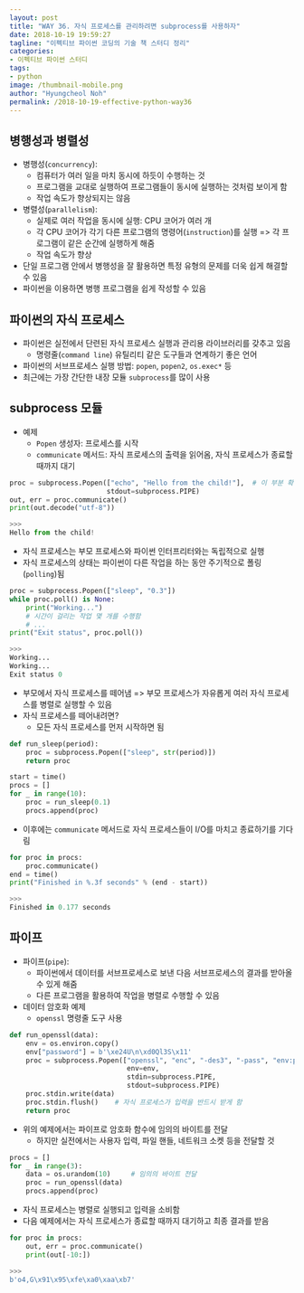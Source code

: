 ```yaml
---
layout: post
title: "WAY 36. 자식 프로세스를 관리하려면 subprocess를 사용하자"
date: 2018-10-19 19:59:27
tagline: "이펙티브 파이썬 코딩의 기술 책 스터디 정리"
categories:
- 이펙티브 파이썬 스터디
tags:
- python
image: /thumbnail-mobile.png
author: "Hyungcheol Noh"
permalink: /2018-10-19-effective-python-way36
---
```


## 병행성과 병렬성
- 병행성(`concurrency`):
  - 컴퓨터가 여러 일을 마치 동시에 하듯이 수행하는 것
  - 프로그램을 교대로 실행하여 프로그램들이 동시에 실행하는 것처럼 보이게 함
  - 작업 속도가 향상되지는 않음
- 병렬성(`parallelism`):
  - 실제로 여러 작업을 동시에 실행: CPU 코어가 여러 개
  - 각 CPU 코어가 각기 다른 프로그램의 명령어(`instruction`)를 실행 => 각 프로그램이 같은 순간에 실행하게 해줌
  - 작업 속도가 향상
- 단일 프로그램 안에서 병행성을 잘 활용하면 특정 유형의 문제를 더욱 쉽게 해결할 수 있음
- 파이썬을 이용하면 병행 프로그램을 쉽게 작성할 수 있음

## 파이썬의 자식 프로세스
- 파이썬은 실전에서 단련된 자식 프로세스 실행과 관리용 라이브러리를 갖추고 있음
  - 명령줄(`command line`) 유틸리티 같은 도구들과 연계하기 좋은 언어
- 파이썬의 서브프로세스 실행 방법: `popen`, `popen2`, `os.exec*` 등
- 최근에는 가장 간단한 내장 모듈 `subprocess`를 많이 사용

## subprocess 모듈
- 예제
  - `Popen` 생성자: 프로세스를 시작
  - `communicate` 메서드: 자식 프로세스의 출력을 읽어옴, 자식 프로세스가 종료할 때까지 대기

```python
proc = subprocess.Popen(["echo", "Hello from the child!"],  # 이 부분 확인 필요: 쉘 스크립트
                        stdout=subprocess.PIPE)
out, err = proc.communicate()
print(out.decode("utf-8"))

>>>
Hello from the child!
```

- 자식 프로세스는 부모 프로세스와 파이썬 인터프리터와는 독립적으로 실행
- 자식 프로세스의 상태는 파이썬이 다른 작업을 하는 동안 주기적으로 폴링(`polling`)됨

```python
proc = subprocess.Popen(["sleep", "0.3"])
while proc.poll() is None:
    print("Working...")
    # 시간이 걸리는 작업 몇 개를 수행함
    # ...
print("Exit status", proc.poll())

>>>
Working...
Working...
Exit status 0
```

- 부모에서 자식 프로세스를 떼어냄 => 부모 프로세스가 자유롭게 여러 자식 프로세스를 병렬로 실행할 수 있음
- 자식 프로세스를 떼어내려면?
  - 모든 자식 프로세스를 먼저 시작하면 됨

```python
def run_sleep(period):
    proc = subprocess.Popen(["sleep", str(period)])
    return proc

start = time()
procs = []
for _ in range(10):
    proc = run_sleep(0.1)
    procs.append(proc)
```

- 이후에는 `communicate` 메서드로 자식 프로세스들이 I/O를 마치고 종료하기를 기다림

```python
for proc in procs:
    proc.communicate()
end = time()
print("Finished in %.3f seconds" % (end - start))

>>>
Finished in 0.177 seconds
```

## 파이프
- 파이프(`pipe`):
  - 파이썬에서 데이터를 서브프로세스로 보낸 다음 서브프로세스의 결과를 받아올 수 있게 해줌
  - 다른 프로그램을 활용하여 작업을 병렬로 수행할 수 있음
- 데이터 암호화 예제
  - `openssl` 명령줄 도구 사용

```python
def run_openssl(data):
    env = os.environ.copy()
    env["password"] = b'\xe24U\n\xd0Ql3S\x11'
    proc = subprocess.Popen(["openssl", "enc", "-des3", "-pass", "env:password"],
                             env=env,
                             stdin=subprocess.PIPE,
                             stdout=subprocess.PIPE)
    proc.stdin.write(data)
    proc.stdin.flush()    # 자식 프로세스가 입력을 반드시 받게 함
    return proc
```

- 위의 예제에서는 파이프로 암호화 함수에 임의의 바이트를 전달
  - 하지만 실전에서는 사용자 입력, 파일 핸들, 네트워크 소켓 등을 전달할 것

```python
procs = []
for _ in range(3):
    data = os.urandom(10)     # 임의의 바이트 전달
    proc = run_openssl(data)
    procs.append(proc)
```

- 자식 프로세스는 병렬로 실행되고 입력을 소비함
- 다음 예제에서는 자식 프로세스가 종료할 때까지 대기하고 최종 결과를 받음

```python
for proc in procs:
    out, err = proc.communicate()
    print(out[-10:])

>>>
b'o4,G\x91\x95\xfe\xa0\xaa\xb7'
```

